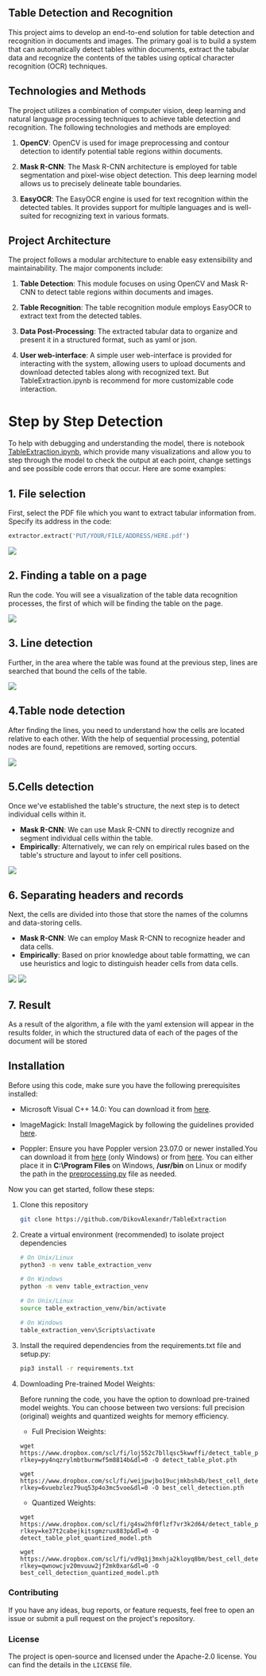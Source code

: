 ## Table Detection and Recognition

This project aims to develop an end-to-end solution for table detection and recognition in documents and images. The primary goal is to build a system that can automatically detect tables within documents, extract the tabular data and recognize the contents of the tables using optical character recognition (OCR) techniques.

## Technologies and Methods

The project utilizes a combination of computer vision, deep learning and natural language processing techniques to achieve table detection and recognition. The following technologies and methods are employed:

1. **OpenCV**: OpenCV is used for image preprocessing and contour detection to identify potential table regions within documents.

2. **Mask R-CNN**: The Mask R-CNN architecture is employed for table segmentation and pixel-wise object detection. This deep learning model allows us to precisely delineate table boundaries.

3. **EasyOCR**: The EasyOCR engine is used for text recognition within the detected tables. It provides support for multiple languages and is well-suited for recognizing text in various formats.

## Project Architecture

The project follows a modular architecture to enable easy extensibility and maintainability. The major components include:

1. **Table Detection**: This module focuses on using OpenCV and Mask R-CNN to detect table regions within documents and images.

2. **Table Recognition**: The table recognition module employs EasyOCR to extract text from the detected tables.

3. **Data Post-Processing**: The extracted tabular data to organize and present it in a structured format, such as yaml or json.

4. **User web-interface**: A simple user web-interface is provided for interacting with the system, allowing users to upload documents and download detected tables along with recognized text. But TableExtraction.ipynb is recommend for more customizable code interaction.

# Step by Step Detection
To help with debugging and understanding the model, there is notebook [TableExtraction.ipynb](TableExtraction/TableExtraction.ipynb), which provide many visualizations and allow you to step through the model to check the output at each point, change settings and see possible code errors that occur. Here are some examples:

## 1. File selection
First, select the PDF file which you want to extract tabular information from. Specify its address in the code:
```python
extractor.extract('PUT/YOUR/FILE/ADDRESS/HERE.pdf')
```
![](assets/page.png)

## 2. Finding a table on a page
Run the code. You will see a visualization of the table data recognition processes, the first of which will be finding the table on the page.

![](assets/mask.png)

## 3. Line detection
Further, in the area where the table was found at the previous step, lines are searched that bound the cells of the table.

![](assets/lines.png)

## 4.Table node detection
After finding the lines, you need to understand how the cells are located relative to each other. With the help of sequential processing, potential nodes are found, repetitions are removed, sorting occurs.

![](assets/nodes.png)

## 5.Cells detection
Once we've established the table's structure, the next step is to detect individual cells within it.
 - **Mask R-CNN**: We can use Mask R-CNN to directly recognize and segment individual cells within the table.
 - **Empirically**: Alternatively, we can rely on empirical rules based on the table's structure and layout to infer cell positions.

![](assets/cells.png)

## 6. Separating headers and records
Next, the cells are divided into those that store the names of the columns and data-storing cells.
 - **Mask R-CNN**: We can employ Mask R-CNN to recognize header and data cells.
 - **Empirically**: Based on prior knowledge about table formatting, we can use heuristics and logic to distinguish header cells from data cells.

![](assets/header.png)
![](assets/records.png)

## 7. Result
As a result of the algorithm, a file with the yaml extension will appear in the results folder, in which the structured data of each of the pages of the document will be stored

## Installation

Before using this code, make sure you have the following prerequisites installed:

- Microsoft Visual C++ 14.0: You can download it from [here](https://visualstudio.microsoft.com/downloads/).

- ImageMagick: Install ImageMagick by following the guidelines provided [here](https://docs.wand-py.org/en/latest/guide/install.html#install-imagemagick_on-windows).

- Poppler: Ensure you have Poppler version 23.07.0 or newer installed.You can download it from [here](https://github.com/oschwartz10612/poppler-windows/releases/) (only Windows) or from [here](https://poppler.freedesktop.org/). You can either place it in **C:\Program Files** on Windows, **/usr/bin** on Linux or modify the path in the [preprocessing.py](table_extraction/preprocessing.py) file as needed.

Now you can get started, follow these steps:

1. Clone this repository
   ```bash
   git clone https://github.com/DikovAlexandr/TableExtraction
   ```
2. Create a virtual environment (recommended) to isolate project dependencies
   ```bash
   # On Unix/Linux
   python3 -m venv table_extraction_venv

   # On Windows
   python -m venv table_extraction_venv
   ```
   ```bash
   # On Unix/Linux
   source table_extraction_venv/bin/activate

   # On Windows
   table_extraction_venv\Scripts\activate
   ```
3. Install the required dependencies from the requirements.txt file and setup.py:
   ```bash
   pip3 install -r requirements.txt
   ```
4. Downloading Pre-trained Model Weights:

   Before running the code, you have the option to download pre-trained model weights. You can choose between two versions: full precision (original) weights and quantized weights for memory efficiency.

   - Full Precision Weights:

   ```bach
   wget https://www.dropbox.com/scl/fi/loj552c7bllqsc5kwwffi/detect_table_plot.pth?rlkey=py4nqzrylmbtburmwf5m8814b&dl=0 -O detect_table_plot.pth
   ```

   ```bach
   wget https://www.dropbox.com/scl/fi/weijpwjbo19ucjmkbsh4b/best_cell_detection.pth?rlkey=6vuebzlez79uq53p4o3mc5voe&dl=0 -O best_cell_detection.pth
   ```

   - Quantized Weights:

   ```bach
   wget https://www.dropbox.com/scl/fi/g4sw2hf0flzf7vr3k2d64/detect_table_plot_quantized_model.pth?rlkey=ke37t2cabejkitsgmzrux883p&dl=0 -O detect_table_plot_quantized_model.pth
   ```

   ```bach
   wget https://www.dropbox.com/scl/fi/vd9q1j3mxhja2kloyq8bm/best_cell_detection_quantized_model.pth?rlkey=qwnowcjv20mvuuw2jf2mk0xar&dl=0 -O best_cell_detection_quantized_model.pth
   ```

### Contributing

If you have any ideas, bug reports, or feature requests, feel free to open an issue or submit a pull request on the project's repository.

### License
The project is open-source and licensed under the Apache-2.0 license. You can find the details in the `LICENSE` file.
